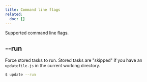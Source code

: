 ```yaml
---
title: Command line flags
related:
  doc: []
---
```


Supported command line flags.

## --run

Force stored tasks to run. Stored tasks are "skipped" if you have an `updatefile.js` in the current working directory. 

```sh
$ update --run
```
